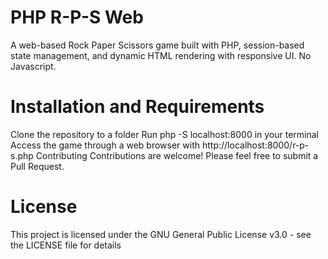 # PHP R-P-S Web
A web-based Rock Paper Scissors game built with PHP, session-based state management, and dynamic HTML rendering with responsive UI. No Javascript.

# Installation and Requirements
Clone the repository to a folder
Run php -S localhost:8000 in your terminal
Access the game through a web browser with http://localhost:8000/r-p-s.php
Contributing
Contributions are welcome! Please feel free to submit a Pull Request.

# License
This project is licensed under the GNU General Public License v3.0 - see the LICENSE file for details
